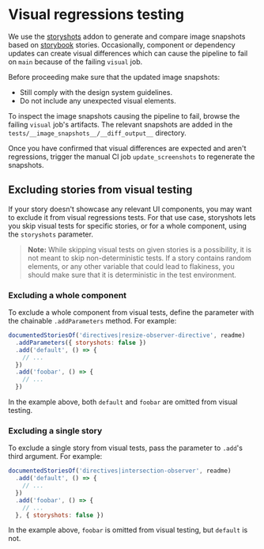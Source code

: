# Visual regressions testing

We use the [storyshots](https://github.com/storybookjs/storybook/tree/master/addons/storyshots) addon
to generate and compare image snapshots based on [storybook](https://github.com/storybookjs/storybook)
stories. Occasionally, component or dependency updates can create visual differences which can cause
the pipeline to fail on `main` because of the failing `visual` job.

Before proceeding make sure that the updated image snapshots:

- Still comply with the design system guidelines.
- Do not include any unexpected visual elements.

To inspect the image snapshots causing the pipeline to fail, browse the failing `visual`
job's artifacts. The relevant snapshots are added in the `tests/__image_snapshots__/__diff_output__`
directory.

Once you have confirmed that visual differences are expected and aren't regressions, trigger the
manual CI job `update_screenshots` to regenerate the snapshots.

## Excluding stories from visual testing

If your story doesn't showcase any relevant UI components, you may want to exclude it from visual
regressions tests. For that use case, storyshots lets you skip visual tests for specific stories,
or for a whole component, using the `storyshots` parameter.

> **Note:** While skipping visual tests on given stories is a possibility, it is not meant to skip
> non-deterministic tests. If a story contains random elements, or any other variable that could
> lead to flakiness, you should make sure that it is deterministic in the test environment.

### Excluding a whole component

To exclude a whole component from visual tests, define the parameter with the chainable
`.addParameters` method. For example:

```js
documentedStoriesOf('directives|resize-observer-directive', readme)
  .addParameters({ storyshots: false })
  .add('default', () => {
    // ...
  })
  .add('foobar', () => {
    // ...
  })
```

In the example above, both `default` and `foobar` are omitted from visual testing.

### Excluding a single story

To exclude a single story from visual tests, pass the parameter to `.add`'s third argument.
For example:

```js
documentedStoriesOf('directives|intersection-observer', readme)
  .add('default', () => {
    // ...
  })
  .add('foobar', () => {
    // ...
  }, { storyshots: false })
```

In the example above, `foobar` is omitted from visual testing, but `default` is not.
